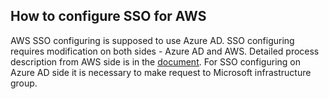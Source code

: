 ## How to configure SSO for AWS

AWS SSO configuring is supposed to use Azure AD.
SSO configuring requires modification on both sides - Azure AD and AWS.
Detailed process description from AWS side is in the
[document](https://wiki.yandex-team.ru/users/kaganovich1/nastrojjka-sso-dlja-aws/).
For SSO configuring on Azure AD side it is necessary to make request to Microsoft infrastructure group.

